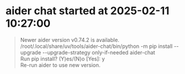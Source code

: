 
# aider chat started at 2025-02-11 10:27:00

> Newer aider version v0.74.2 is available.  
> /root/.local/share/uv/tools/aider-chat/bin/python -m pip install --upgrade --upgrade-strategy only-if-needed aider-chat  
> Run pip install? (Y)es/(N)o [Yes]: y  
> Re-run aider to use new version.  
